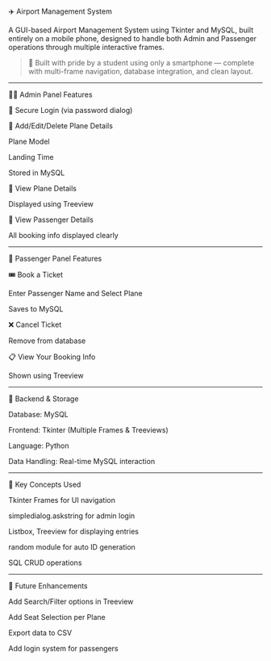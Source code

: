 ✈️ Airport Management System

A GUI-based Airport Management System using Tkinter and MySQL, built entirely on a mobile phone, designed to handle both Admin and Passenger operations through multiple interactive frames.

> 🔧 Built with pride by a student using only a smartphone — complete with multi-frame navigation, database integration, and clean layout.




---

🧑‍💼 Admin Panel Features

🔐 Secure Login (via password dialog)

🛫 Add/Edit/Delete Plane Details

Plane Model

Landing Time

Stored in MySQL


📜 View Plane Details

Displayed using Treeview


🧾 View Passenger Details

All booking info displayed clearly




---

👤 Passenger Panel Features

🎟️ Book a Ticket

Enter Passenger Name and Select Plane

Saves to MySQL


❌ Cancel Ticket

Remove from database


📋 View Your Booking Info

Shown using Treeview




---

💾 Backend & Storage

Database: MySQL

Frontend: Tkinter (Multiple Frames & Treeviews)

Language: Python

Data Handling: Real-time MySQL interaction



---

🧠 Key Concepts Used

Tkinter Frames for UI navigation

simpledialog.askstring for admin login

Listbox, Treeview for displaying entries

random module for auto ID generation

SQL CRUD operations





---

🚀 Future Enhancements

Add Search/Filter options in Treeview

Add Seat Selection per Plane

Export data to CSV

Add login system for passengers
